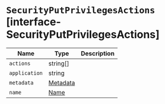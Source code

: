 # `SecurityPutPrivilegesActions` [interface-SecurityPutPrivilegesActions]

| Name | Type | Description |
| - | - | - |
| `actions` | string[] | &nbsp; |
| `application` | string | &nbsp; |
| `metadata` | [Metadata](./Metadata.md) | &nbsp; |
| `name` | [Name](./Name.md) | &nbsp; |
